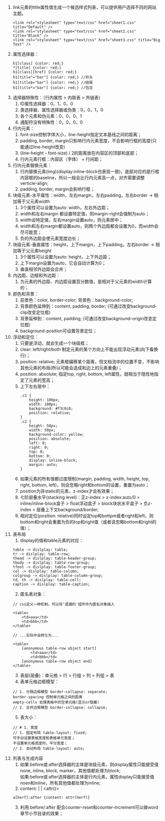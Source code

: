 1. link元素的title属性值生成一个候选样式列表，可以提供用户选择不同的网站主题。
    ```
    <link rel="stylesheet" type="text/css" href="sheet1.css" title="Default" />
    <link rel="stylesheet" type="text/css" href="sheet2.css" title="Black" />
    <link rel="stylesheet" type="text/css" href="sheet3.css" title="Big Text" />
    ```
2. 属性选择器：
    ```
    h1[class] {color: red;}
    *[title] {color: red;}
    h1[class][href] {color: red;}
    h1[title^="bar"] {color: red;} //开头
    h1[title$="bar"] {color: red;} //结尾
    h1[title*="bar"] {color: red;} //包含
    ```
1. 选择器特殊性：（行内属性 > 内联表 > 外链表）
    1. ID属性选择器：0，1，0，0
    2. 类选择器、属性选择器或伪类：0，0，1，0
    3. 各个元素和伪元素：0，0，0，1
    4. 通配符没有特殊性：0，0，0，0
2. 行内元素：
    1. font-size控制字体大小，line-height指定文本基线之间的距离；
    2. padding, border, margin只影响行内元素宽度，不会影响行框的高度(只能通过line-height改变)
    2. (line-height - font-size) / 2的距离放在内容区的顶部和底部；
    3. 行内元素行框：内容区（字体） + 行间距；
3. 行内元素替换元素：
    1. 行内替换元素(img)(display:inline-block也表现一致)，底部对应的是行框内容框的baseline，所以一般会比行内元素高一点，对齐需要调整verticle-align;
    2. padding, border, margin会影响行框；
3. 块级元素-水平属性：width，左右margin，左右padding，左右border -> 相加等于父元素width
    1. 3个属性可以设置为auto: width，左右外边距；
    2. width和左右margin 都设置特定值，则margin-right会强制为auto；
    3. width设特定值，左右margin设置auto，则元素居中；
    4. width和左右margin都设置auto，则两个外边距都会设置为0，而width会尽可能宽；
    5. 负的外边距会使元素宽度边长；
4. 块级元素-垂直属性：height，上下margin，上下padding，左右border -> 相加等于父元素height
    1. 3个属性可以设置为auto: height，上下外边距；
    2. 上下margin设置为auto，它会自动计算为0；
    3. 垂直相邻外边距会合并；
5. 内边距、边框和外边距：
    1. 为元素的外边距、内边距设置百分数值，是相对于父元素的width计算的；
7. 颜色和背景：
    1. 前景色：color, border-color; 背景色：background-color;
    2. 背景颜色延伸到：content, padding, border; (可通过改变background-clip改变定位框)
    3. 背景延伸到：content, padding;  (可通过改变background-origin改变定位框)
    4. background-position可设置背景定位；
8. 浮动和定位：
    1. 只要是浮动，就会生成一个块级框；
    3. clear: left/right/both 制定元素的某个方向上不能出现浮动元素(向下看换行)；
    4. position: relative; 元素框偏移某个距离，但文档流中的位置不变，不影响其他元素的布局(所以可能会造成和边上的元素重叠)；
    5. position: absolute; 指定top, right, bottom, left属性，就相当于隐性地指定了元素的宽高；
    6. 上下左右居中：
        ```
        .c1 {
            height: 100px;
            width: 100px;
            background: #f3c8c8;
            position: relative;
        }
        .c2 {
            height: 50px;
            width: 50px;
            background-color: yellow; 
            position: absolute;
            left: 0;
            right: 0;
            top: 0;
            bottom: 0;
            display: inline-block;
            margin: auto;
        }
        ```
    7. 如果元素的所有值都过度限制(margin, padding, width, height, top, right, bottom, left)，则会忽略right和bottom的设置，重置为auto；
    8. position为非static的元素，z-index才会有效果；
    9. 七阶层叠水平(stacking level)：正z-index > z-index:auto/0 > inline/inline-block盒子 > float浮动盒子 > block块状水平盒子 > 负z-index > 层叠上下文background/border;
    10. 相对定位(position: relative)同时设定top和bottpm或者right和left，则bottom和right会重置为负的top和right值（或者说忽略bottom和right的值）；
9. 表布局
    1. display的值和table元素的对应：
    ```
    table -> dislplay: table;
    tr -> dislplay: table-row;
    thead -> dislplay: table-header-group;
    tbody -> dislplay: table-row-group;
    tfoot -> dislplay: table-footer-group;
    col -> dislplay: table-column;
    colgroup -> dislplay: table-column-group;
    td, th -> dislplay: table-cell;
    caption -> dislplay: table-caption;
    ```
    2. 匿名表对象：
    ```
    // css定义一种机制，可以将'遗漏的'组件作为匿名对象插入
    
    <table>
        <td>aaa</td>
        <td>bbb</td>
    </table>
    
    // ...实际中会转化为...
    
    <table>
        [anonymous table-row object start]
            <td>aaa</td>
            <td>bbb</td>
        [anonymous table-row object end]
    </table>
    ```
    3. 表层(层叠)：单元格 > 行 > 行组 > 列 > 列组 > 表
    4. 表单元格边框模型：
    ```
    // 1. 分隔边框模型 border-collapse: separate;
    border-spacing 控制单元格之间的距离
    empty-cells 处理表格中的空单元格(显示or隐藏)
    // 2. 合并边框模型 border-collapse: collapse;
    ```
    5. 表大小：
    ```
    // # 1. 宽度 
    // 1. 固定布局 table-layout: fixed;
    可手动设置表格宽度和表格单元宽度；
    不设置单元格宽度时，平分宽度；
    // 2. 自动布局 table-layout: auto;
    ```
10. 列表与生成内容
    1. 如果:before或:after选择器的主体是块级元素，则display属性只能接受值none, inline, block, marker，其他值都处理为block;  
    如果:before或:after选择器的主体是行内元素，属性display只能接受值noen和inline，所有其他值都处理为inline;
    2. content: <string> | <uri> | <attr()>  
    ```
    a[herf]:after {content: attr(herf)}
    ```
    3. 利用:before/:after 配合counter-reset和counter-increment可以做word章节小节目录的效果；
    